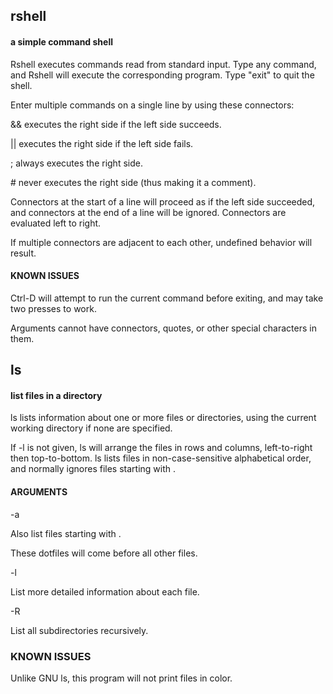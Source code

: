 ## rshell
#### a simple command shell

Rshell executes commands read from standard input. Type any command, and Rshell will execute the corresponding program. Type "exit" to quit the shell.


Enter multiple commands on a single line by using these connectors:

&& executes the right side if the left side succeeds.

|| executes the right side if the left side fails.

; always executes the right side.

\# never executes the right side (thus making it a comment).


Connectors at the start of a line will proceed as if the left side succeeded, and connectors at the end of a line will be ignored. Connectors are evaluated left to right.

If multiple connectors are adjacent to each other, undefined behavior will result.


#### KNOWN ISSUES

Ctrl-D will attempt to run the current command before exiting, and may take two presses to work.


Arguments cannot have connectors, quotes, or other special characters in them.

## ls
#### list files in a directory

ls lists information about one or more files or directories, using the current working directory if none are specified.

If -l is not given, ls will arrange the files in rows and columns, left-to-right then top-to-bottom. ls lists files in non-case-sensitive alphabetical order, and normally ignores files starting with .


#### ARGUMENTS

-a

Also list files starting with .

These dotfiles will come before all other files.

-l
				
List more detailed information about each file.

-R

List all subdirectories recursively.


### KNOWN ISSUES

Unlike GNU ls, this program will not print files in color.

